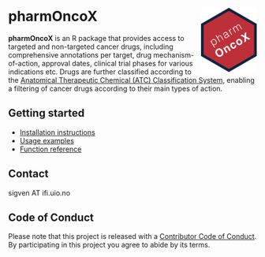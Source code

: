 &nbsp;

# pharmOncoX <a href="https://sigven.github.io/pharmOncoX/"><img src="man/figures/logo.png" align="right" height="130" width="113"/></a>

**pharmOncoX** is an R package that provides access to targeted and non-targeted cancer drugs, including comprehensive annotations per target, drug mechanism-of-action, approval dates, clinical trial phases for various indications etc. Drugs are further classified according to the [Anatomical Therapeutic Chemical (ATC) Classification System](https://www.whocc.no/atc_ddd_index/), enabling a filtering of cancer drugs according to their main types of action.


## Getting started

* [Installation instructions](https://sigven.github.io/pharmOncoX/articles/pharmOncoX.html#installation)
* [Usage examples](https://sigven.github.io/pharmOncoX/articles/pharmOncoX.html#retrieval-of-drugs---examples)
* [Function reference](https://sigven.github.io/pharmOncoX/reference/)

## Contact

sigven AT ifi.uio.no

## Code of Conduct

Please note that this project is released with a [Contributor Code of Conduct](https://github.com/sigven/pharmOncoX/blob/main/.github/CODE_OF_CONDUCT.md). By participating in this project you agree to abide by its terms.

